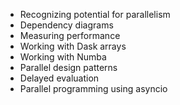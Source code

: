 - Recognizing potential for parallelism
- Dependency diagrams
- Measuring performance
- Working with Dask arrays
- Working with Numba
- Parallel design patterns
- Delayed evaluation
- Parallel programming using asyncio